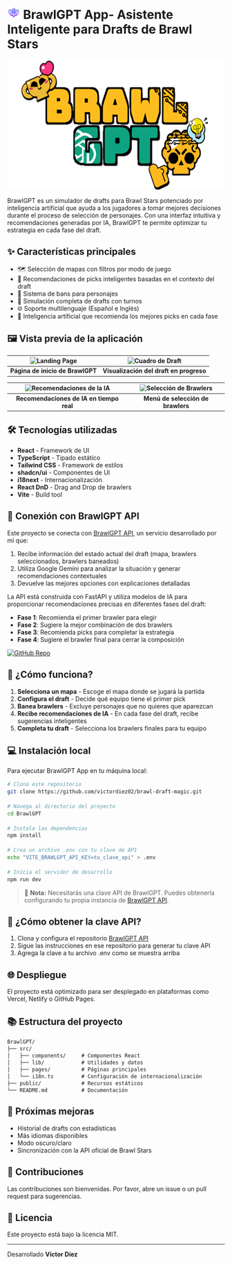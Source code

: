 # <img src="public/resources/iconBS.png" alt="BrawlGPT Icon" height="30" /> BrawlGPT App- Asistente Inteligente para Drafts de Brawl Stars

<div align="center">
  <img src="public/resources/Logo.png" alt="BrawlGPT Logo" height="300" />
</div>

BrawlGPT es un simulador de drafts para Brawl Stars potenciado por inteligencia artificial que ayuda a los jugadores a tomar mejores decisiones durante el proceso de selección de personajes. Con una interfaz intuitiva y recomendaciones generadas por IA, BrawlGPT te permite optimizar tu estrategia en cada fase del draft.

## ✨ Características principales

- 🗺️ Selección de mapas con filtros por modo de juego
- 🧠 Recomendaciones de picks inteligentes basadas en el contexto del draft
- 🚫 Sistema de bans para personajes
- 🔄 Simulación completa de drafts con turnos
- 🌐 Soporte multilenguaje (Español e Inglés)
- 🔮 Inteligencia artificial que recomienda los mejores picks en cada fase

## 🖼️ Vista previa de la aplicación

| ![Landing Page](https://private-user-images.githubusercontent.com/187178116/423411932-b70cd37a-28ef-4350-b041-cf1d644eafb0.png?jwt=eyJhbGciOiJIUzI1NiIsInR5cCI6IkpXVCJ9.eyJpc3MiOiJnaXRodWIuY29tIiwiYXVkIjoicmF3LmdpdGh1YnVzZXJjb250ZW50LmNvbSIsImtleSI6ImtleTUiLCJleHAiOjE3NDIyMDUxODgsIm5iZiI6MTc0MjIwNDg4OCwicGF0aCI6Ii8xODcxNzgxMTYvNDIzNDExOTMyLWI3MGNkMzdhLTI4ZWYtNDM1MC1iMDQxLWNmMWQ2NDRlYWZiMC5wbmc_WC1BbXotQWxnb3JpdGhtPUFXUzQtSE1BQy1TSEEyNTYmWC1BbXotQ3JlZGVudGlhbD1BS0lBVkNPRFlMU0E1M1BRSzRaQSUyRjIwMjUwMzE3JTJGdXMtZWFzdC0xJTJGczMlMkZhd3M0X3JlcXVlc3QmWC1BbXotRGF0ZT0yMDI1MDMxN1QwOTQ4MDhaJlgtQW16LUV4cGlyZXM9MzAwJlgtQW16LVNpZ25hdHVyZT1iMWU1ZjA1NmIxYTYzZmEwMTljNGQ4MDQyOTc2MDExOTUzNmFjNWY4OTE5ZTlmODMwZDgzOGMyN2JmOTFmNzk5JlgtQW16LVNpZ25lZEhlYWRlcnM9aG9zdCJ9.kXD8NJD--W7g5HWlpPontWPqbwpcssDoJikIiYFeJjc) | ![Cuadro de Draft](https://private-user-images.githubusercontent.com/187178116/423411933-199f9e38-d123-4bfd-9555-05fc4b8b81a4.png?jwt=eyJhbGciOiJIUzI1NiIsInR5cCI6IkpXVCJ9.eyJpc3MiOiJnaXRodWIuY29tIiwiYXVkIjoicmF3LmdpdGh1YnVzZXJjb250ZW50LmNvbSIsImtleSI6ImtleTUiLCJleHAiOjE3NDIyMDUxODgsIm5iZiI6MTc0MjIwNDg4OCwicGF0aCI6Ii8xODcxNzgxMTYvNDIzNDExOTMzLTE5OWY5ZTM4LWQxMjMtNGJmZC05NTU1LTA1ZmM0YjhiODFhNC5wbmc_WC1BbXotQWxnb3JpdGhtPUFXUzQtSE1BQy1TSEEyNTYmWC1BbXotQ3JlZGVudGlhbD1BS0lBVkNPRFlMU0E1M1BRSzRaQSUyRjIwMjUwMzE3JTJGdXMtZWFzdC0xJTJGczMlMkZhd3M0X3JlcXVlc3QmWC1BbXotRGF0ZT0yMDI1MDMxN1QwOTQ4MDhaJlgtQW16LUV4cGlyZXM9MzAwJlgtQW16LVNpZ25hdHVyZT03YWIzZGE0OTFlOThmMWUyYzA1ZDhjMWQwZTJkMzk0NmJjODZlOTg5ZThhODZhYzc4OTdjZGFkZjE3ZTZlMzRjJlgtQW16LVNpZ25lZEhlYWRlcnM9aG9zdCJ9.vKJv1L6qde1ZOkCGAVDPWniOTt5d08uXogQknuFLi3U) |
|:--:|:--:|
| **Página de inicio de BrawlGPT** | **Visualización del draft en progreso** |

| ![Recomendaciones de la IA](https://private-user-images.githubusercontent.com/187178116/423411931-eaca270b-8edf-4c86-9b91-233744ee0e13.png?jwt=eyJhbGciOiJIUzI1NiIsInR5cCI6IkpXVCJ9.eyJpc3MiOiJnaXRodWIuY29tIiwiYXVkIjoicmF3LmdpdGh1YnVzZXJjb250ZW50LmNvbSIsImtleSI6ImtleTUiLCJleHAiOjE3NDIyMDUxODgsIm5iZiI6MTc0MjIwNDg4OCwicGF0aCI6Ii8xODcxNzgxMTYvNDIzNDExOTMxLWVhY2EyNzBiLThlZGYtNGM4Ni05YjkxLTIzMzc0NGVlMGUxMy5wbmc_WC1BbXotQWxnb3JpdGhtPUFXUzQtSE1BQy1TSEEyNTYmWC1BbXotQ3JlZGVudGlhbD1BS0lBVkNPRFlMU0E1M1BRSzRaQSUyRjIwMjUwMzE3JTJGdXMtZWFzdC0xJTJGczMlMkZhd3M0X3JlcXVlc3QmWC1BbXotRGF0ZT0yMDI1MDMxN1QwOTQ4MDhaJlgtQW16LUV4cGlyZXM9MzAwJlgtQW16LVNpZ25hdHVyZT04OGYyNjFhZGQzZDk3Njc1MDVjYmVkNTVmOTc3ZDFiMzFhNzZmMDc2YzcyOWJlZTEzMmQ4NWZiZDUwZmNkMGRiJlgtQW16LVNpZ25lZEhlYWRlcnM9aG9zdCJ9.nOeGGRtV1bSZRQ91RZOAO99z5pZYCWhXdjX_dayHNVQ) | ![Selección de Brawlers](https://private-user-images.githubusercontent.com/187178116/423411930-ad84e3e1-7a76-420c-83fe-dd24fd867bb4.png?jwt=eyJhbGciOiJIUzI1NiIsInR5cCI6IkpXVCJ9.eyJpc3MiOiJnaXRodWIuY29tIiwiYXVkIjoicmF3LmdpdGh1YnVzZXJjb250ZW50LmNvbSIsImtleSI6ImtleTUiLCJleHAiOjE3NDIyMDUxODgsIm5iZiI6MTc0MjIwNDg4OCwicGF0aCI6Ii8xODcxNzgxMTYvNDIzNDExOTMwLWFkODRlM2UxLTdhNzYtNDIwYy04M2ZlLWRkMjRmZDg2N2JiNC5wbmc_WC1BbXotQWxnb3JpdGhtPUFXUzQtSE1BQy1TSEEyNTYmWC1BbXotQ3JlZGVudGlhbD1BS0lBVkNPRFlMU0E1M1BRSzRaQSUyRjIwMjUwMzE3JTJGdXMtZWFzdC0xJTJGczMlMkZhd3M0X3JlcXVlc3QmWC1BbXotRGF0ZT0yMDI1MDMxN1QwOTQ4MDhaJlgtQW16LUV4cGlyZXM9MzAwJlgtQW16LVNpZ25hdHVyZT02MjNjODkxMmJiZmI2OWNlNTlhMzBjZDY4ZDViOThjZTRiY2VjYWNhN2UyZWU1NDg2NmQ3NGFlODY5YjdhNzBkJlgtQW16LVNpZ25lZEhlYWRlcnM9aG9zdCJ9.iohOrubcBLloI4027rALMtj-Ev3ZsrJDYMYNXABQnnA) |
|:--:|:--:|
| **Recomendaciones de IA en tiempo real** | **Menú de selección de brawlers** |



## 🛠️ Tecnologías utilizadas

- **React** - Framework de UI
- **TypeScript** - Tipado estático
- **Tailwind CSS** - Framework de estilos
- **shadcn/ui** - Componentes de UI
- **i18next** - Internacionalización
- **React DnD** - Drag and Drop de brawlers
- **Vite** - Build tool

## 🧠 Conexión con BrawlGPT API

Este proyecto se conecta con [BrawlGPT API](https://github.com/victordiez02/BrawlGPT-API.git), un servicio desarrollado por mí que:

1. Recibe información del estado actual del draft (mapa, brawlers seleccionados, brawlers baneados)
2. Utiliza Google Gemini para analizar la situación y generar recomendaciones contextuales
3. Devuelve las mejores opciones con explicaciones detalladas

La API está construida con FastAPI y utiliza modelos de IA para proporcionar recomendaciones precisas en diferentes fases del draft:

- **Fase 1**: Recomienda el primer brawler para elegir
- **Fase 2**: Sugiere la mejor combinación de dos brawlers
- **Fase 3**: Recomienda picks para completar la estrategia
- **Fase 4**: Sugiere el brawler final para cerrar la composición

[![GitHub Repo](https://img.shields.io/badge/GitHub-BrawlGPT%20API-blue?style=for-the-badge&logo=github)](https://github.com/victordiez02/BrawlGPT-API.git)

## 🚀 ¿Cómo funciona?

1. **Selecciona un mapa** - Escoge el mapa donde se jugará la partida
2. **Configura el draft** - Decide qué equipo tiene el primer pick
3. **Banea brawlers** - Excluye personajes que no quieres que aparezcan
4. **Recibe recomendaciones de IA** - En cada fase del draft, recibe sugerencias inteligentes
5. **Completa tu draft** - Selecciona los brawlers finales para tu equipo

## 💻 Instalación local

Para ejecutar BrawlGPT App en tu máquina local:

```bash
# Clona este repositorio
git clone https://github.com/victordiez02/brawl-draft-magic.git

# Navega al directorio del proyecto
cd BrawlGPT

# Instala las dependencias
npm install

# Crea un archivo .env con tu clave de API
echo "VITE_BRAWLGPT_API_KEY=tu_clave_api" > .env

# Inicia el servidor de desarrollo
npm run dev
```

> 🔑 **Nota:** Necesitarás una clave API de BrawlGPT. Puedes obtenerla configurando tu propia instancia de [BrawlGPT API](https://github.com/victordiez02/BrawlGPT-API.git).

## 🤔 ¿Cómo obtener la clave API?

1. Clona y configura el repositorio [BrawlGPT API](https://github.com/victordiez02/BrawlGPT-API.git)
2. Sigue las instrucciones en ese repositorio para generar tu clave API
3. Agrega la clave a tu archivo .env como se muestra arriba

## 🌐 Despliegue

El proyecto está optimizado para ser desplegado en plataformas como Vercel, Netlify o GitHub Pages.

## 📚 Estructura del proyecto

```
BrawlGPT/
├── src/
│   ├── components/     # Componentes React
│   ├── lib/            # Utilidades y datos
│   ├── pages/          # Páginas principales
│   └── i18n.ts         # Configuración de internacionalización
├── public/             # Recursos estáticos
└── README.md           # Documentación
```

## 🔮 Próximas mejoras

- Historial de drafts con estadísticas
- Más idiomas disponibles
- Modo oscuro/claro
- Sincronización con la API oficial de Brawl Stars

## 🤝 Contribuciones

Las contribuciones son bienvenidas. Por favor, abre un issue o un pull request para sugerencias.

## 📄 Licencia

Este proyecto está bajo la licencia MIT.

---

Desarrollado **Víctor Díez**
